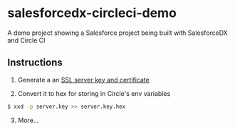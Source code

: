 # salesforcedx-circleci-demo
A demo project showing a Salesforce project being built with SalesforceDX and Circle CI

## Instructions

1. Generate a an [SSL server key and certificate](https://devcenter.heroku.com/articles/ssl-certificate-self)

2. Convert it to hex for storing in Circle's env variables

```bash
$ xxd -p server.key >> server.key.hex
```

3. More...